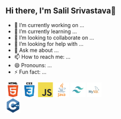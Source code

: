 ## Hi there, I'm Salil Srivastava👋

<!--
**Salil-Sri/Salil-Sri** is a ✨ _special_ ✨ repository because its `README.md` (this file) appears on your GitHub profile.

Here are some ideas to get you started:
-->

- 🔭 I’m currently working on ...
- 🌱 I’m currently learning ...
- 👯 I’m looking to collaborate on ...
- 🤔 I’m looking for help with ...
- 💬 Ask me about ...
- 📫 How to reach me: ...
- 😄 Pronouns: ...
- ⚡ Fun fact: ...


<code><img height="40" alt="html" src="https://raw.githubusercontent.com/github/explore/80688e429a7d4ef2fca1e82350fe8e3517d3494d/topics/html/html.png"></code>
 <code><img height="40" alt="css" src="https://raw.githubusercontent.com/github/explore/80688e429a7d4ef2fca1e82350fe8e3517d3494d/topics/css/css.png"></code> 
 <code><img height="40" alt="javascript" src="https://raw.githubusercontent.com/github/explore/80688e429a7d4ef2fca1e82350fe8e3517d3494d/topics/javascript/javascript.png"></code> 
<code><img height="40" alt="java" src="https://raw.githubusercontent.com/github/explore/main/topics/java/java.png"></code>
<code><img height="40" alt="tailwind" src="https://raw.githubusercontent.com/github/explore/main/topics/tailwind/tailwind.png"></code>
<code><img height="40" alt="mysql" src="https://raw.githubusercontent.com/github/explore/main/topics/mysql/mysql.png"></code> 
<code> <img height="40" alt="c++" src="https://raw.githubusercontent.com/github/explore/main/topics/cpp/cpp.png"></code>




 





